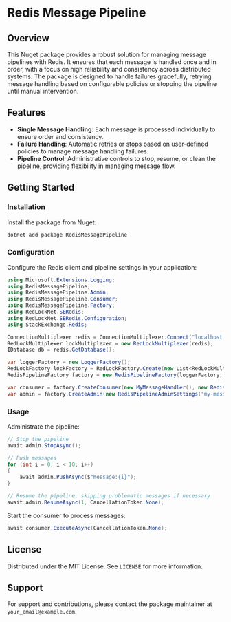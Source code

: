 # Redis Message Pipeline

## Overview
This Nuget package provides a robust solution for managing message pipelines with Redis. 
It ensures that each message is handled once and in order, with a focus on high reliability and consistency across distributed systems. 
The package is designed to handle failures gracefully, retrying message handling based on configurable policies or stopping the pipeline until manual intervention.

## Features
- **Single Message Handling**: Each message is processed individually to ensure order and consistency.
- **Failure Handling**: Automatic retries or stops based on user-defined policies to manage message handling failures.
- **Pipeline Control**: Administrative controls to stop, resume, or clean the pipeline, providing flexibility in managing message flow.

## Getting Started
### Installation
Install the package from Nuget:

```bash
dotnet add package RedisMessagePipeline
```

### Configuration
Configure the Redis client and pipeline settings in your application:

```csharp
using Microsoft.Extensions.Logging;
using RedisMessagePipeline;
using RedisMessagePipeline.Admin;
using RedisMessagePipeline.Consumer;
using RedisMessagePipeline.Factory;
using RedLockNet.SERedis;
using RedLockNet.SERedis.Configuration;
using StackExchange.Redis;

ConnectionMultiplexer redis = ConnectionMultiplexer.Connect("localhost:6379");
RedLockMultiplexer lockMultiplexer = new RedLockMultiplexer(redis);
IDatabase db = redis.GetDatabase();

var loggerFactory = new LoggerFactory();
RedLockFactory lockFactory = RedLockFactory.Create(new List<RedLockMultiplexer> { lockMultiplexer });
RedisPipelineFactory factory = new RedisPipelineFactory(loggerFactory, lockFactory, db);

var consumer = factory.CreateConsumer(new MyMessageHandler(), new RedisPipelineConsumerSettings("my-messages"));
var admin = factory.CreateAdmin(new RedisPipelineAdminSettings("my-messages"));
```

### Usage
Administrate the pipeline:

```csharp
// Stop the pipeline
await admin.StopAsync();

// Push messages
for (int i = 0; i < 10; i++)
{
    await admin.PushAsync($"message:{i}");
}

// Resume the pipeline, skipping problematic messages if necessary
await admin.ResumeAsync(1, CancellationToken.None);
```

Start the consumer to process messages:

```csharp
await consumer.ExecuteAsync(CancellationToken.None);
```

## License
Distributed under the MIT License. See `LICENSE` for more information.

## Support
For support and contributions, please contact the package maintainer at `your_email@example.com`.